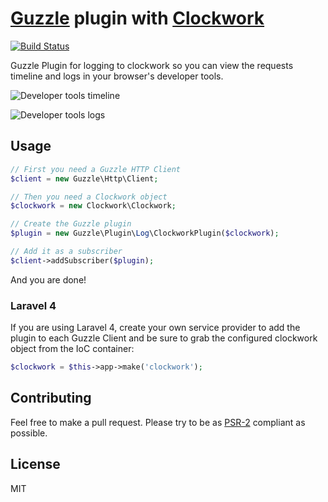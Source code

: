 # [Guzzle](http://docs.guzzlephp.org/en/latest/) plugin with [Clockwork](https://github.com/itsgoingd/clockwork)
[![Build Status](https://travis-ci.org/hannesvdvreken/guzzle-clockwork.png?branch=master)](https://travis-ci.org/hannesvdvreken/guzzle-clockwork)

Guzzle Plugin for logging to clockwork so you can view the requests timeline and logs in your browser's developer tools.

![Developer tools timeline](https://dl.dropboxusercontent.com/s/2okdxq30qr1n8os/timeline.png?dl=1&token_hash=AAH3BzQL-ks_lotJBZ-6iZ9i1OYaX8T9pEbA0vY_KWqp2g "Developer tools timeline")

![Developer tools logs](https://dl.dropboxusercontent.com/s/ca1gydqgar1twq6/log.png?dl=1&token_hash=AAEwY0bcesfhdG_da1_sTkyQ__GlZ9BQl6FRXZgzXJky_A "Developer tools logs")

## Usage

```php
// First you need a Guzzle HTTP Client
$client = new Guzzle\Http\Client;

// Then you need a Clockwork object
$clockwork = new Clockwork\Clockwork;

// Create the Guzzle plugin
$plugin = new Guzzle\Plugin\Log\ClockworkPlugin($clockwork);

// Add it as a subscriber
$client->addSubscriber($plugin);
```

And you are done!

### Laravel 4

If you are using Laravel 4, create your own service provider to add the plugin to each Guzzle Client 
and be sure to grab the configured clockwork object from the IoC container:

```php
$clockwork = $this->app->make('clockwork');
```

## Contributing
Feel free to make a pull request. Please try to be as 
[PSR-2](https://github.com/php-fig/fig-standards/blob/master/accepted/PSR-2-coding-style-guide.md) 
compliant as possible.

## License

MIT
